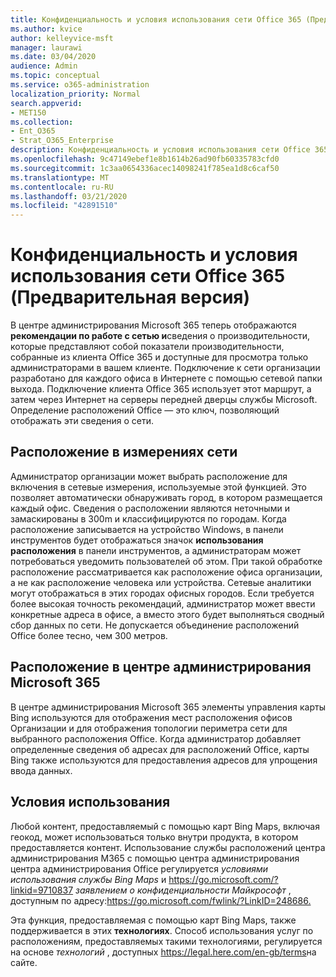 ```yaml
---
title: Конфиденциальность и условия использования сети Office 365 (Предварительная версия)
ms.author: kvice
author: kelleyvice-msft
manager: laurawi
ms.date: 03/04/2020
audience: Admin
ms.topic: conceptual
ms.service: o365-administration
localization_priority: Normal
search.appverid:
- MET150
ms.collection:
- Ent_O365
- Strat_O365_Enterprise
description: Конфиденциальность и условия использования сети Office 365 (Предварительная версия)
ms.openlocfilehash: 9c47149ebef1e8b1614b26ad90fb60335783cfd0
ms.sourcegitcommit: 1c3aa0654336acec14098241f785ea1d8c6caf50
ms.translationtype: MT
ms.contentlocale: ru-RU
ms.lasthandoff: 03/21/2020
ms.locfileid: "42891510"
---
```

# <a name="office-365-network-insights-privacy-and-terms-of-use-preview"></a>Конфиденциальность и условия использования сети Office 365 (Предварительная версия)

В центре администрирования Microsoft 365 теперь отображаются **рекомендации по работе с сетью и**сведения о производительности, которые представляют собой показатели производительности, собранные из клиента Office 365 и доступные для просмотра только администраторами в вашем клиенте. Подключение к сети организации разработано для каждого офиса в Интернете с помощью сетевой папки выхода. Подключение клиента Office 365 использует этот маршрут, а затем через Интернет на серверы передней дверцы службы Microsoft. Определение расположений Office — это ключ, позволяющий отображать эти сведения о сети.

## <a name="location-in-network-measurements"></a>Расположение в измерениях сети

Администратор организации может выбрать расположение для включения в сетевые измерения, используемые этой функцией. Это позволяет автоматически обнаруживать город, в котором размещается каждый офис. Сведения о расположении являются неточными и замаскированы в 300m и классифицируются по городам. Когда расположение записывается на устройство Windows, в панели инструментов будет отображаться значок **использования расположения** в панели инструментов, а администраторам может потребоваться уведомить пользователей об этом. При такой обработке расположение рассматривается как расположение офиса организации, а не как расположение человека или устройства. Сетевые аналитики могут отображаться в этих городах офисных городов. Если требуется более высокая точность рекомендаций, администратор может ввести конкретные адреса в офисе, а вместо этого будет выполняться сводный сбор данных по сети. Не допускается объединение расположений Office более тесно, чем 300 метров.

## <a name="location-in-the-microsoft-365-admin-center"></a>Расположение в центре администрирования Microsoft 365

В центре администрирования Microsoft 365 элементы управления карты Bing используются для отображения мест расположения офисов Организации и для отображения топологии периметра сети для выбранного расположения Office. Когда администратор добавляет определенные сведения об адресах для расположений Office, карты Bing также используются для предоставления адресов для упрощения ввода данных.

## <a name="terms-of-use"></a>Условия использования

Любой контент, предоставляемый с помощью карт Bing Maps, включая геокод, может использоваться только внутри продукта, в котором предоставляется контент. Использование службы расположений центра администрирования M365 с помощью центра администрирования центра администрирования Office регулируется _условиями использования службы Bing Maps_ и <https://go.microsoft.com/?linkid=9710837> _заявлением о конфиденциальности Майкрософт_ , доступным по адресу:<https://go.microsoft.com/fwlink/?LinkID=248686.>

Эта функция, предоставляемая с помощью карт Bing Maps, также поддерживается в этих **технологиях**. Способ использования услуг по расположениям, предоставляемых такими технологиями, регулируется на основе _технологий_ , доступных <https://legal.here.com/en-gb/terms>на сайте.
